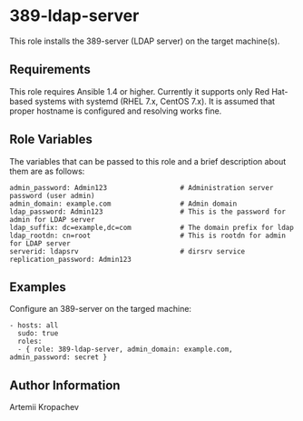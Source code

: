 389-ldap-server
===============

This role installs the 389-server (LDAP server)  on the target machine(s).

Requirements
------------
This role requires Ansible 1.4 or higher. 
Currently it supports only Red Hat-based systems with systemd  (RHEL 7.x, CentOS 7.x).
It is assumed that proper hostname is configured and resolving works fine.

Role Variables
--------------

The variables that can be passed to this role and a brief description about
them are as follows:

    admin_password: Admin123                  # Administration server password (user admin)
    admin_domain: example.com                 # Admin domain
    ldap_password: Admin123                   # This is the password for admin for LDAP server
    ldap_suffix: dc=example,dc=com            # The domain prefix for ldap
    ldap_rootdn: cn=root                      # This is rootdn for admin for LDAP server
    serverid: ldapsrv                         # dirsrv service 
    replication_password: Admin123



Examples
--------

Configure an 389-server on the targed machine:

    - hosts: all
      sudo: true
      roles:
      - { role: 389-ldap-server, admin_domain: example.com, admin_password: secret }



Author Information
------------------

Artemii Kropachev
